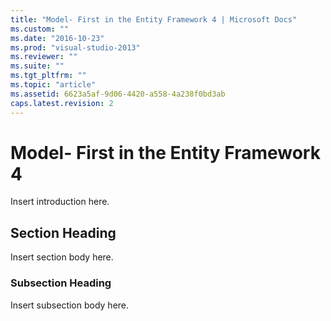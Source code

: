 ```yaml
---
title: "Model- First in the Entity Framework 4 | Microsoft Docs"
ms.custom: ""
ms.date: "2016-10-23"
ms.prod: "visual-studio-2013"
ms.reviewer: ""
ms.suite: ""
ms.tgt_pltfrm: ""
ms.topic: "article"
ms.assetid: 6623a5af-9d06-4420-a558-4a238f0bd3ab
caps.latest.revision: 2
---
```

# Model- First in the Entity Framework 4
Insert introduction here.  
  
## Section Heading  
 Insert section body here.  
  
### Subsection Heading  
 Insert subsection body here.